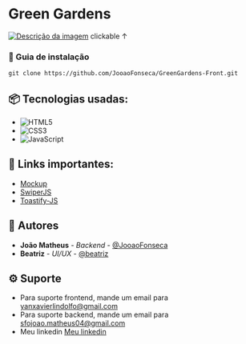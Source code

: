 


# Green Gardens

[![Descrição da imagem](https://i.imgur.com/AomVPOP.jpeg)](https://green-gardens-front.vercel.app/)
clickable ↑

### 🔨 Guia de instalação

```
git clone https://github.com/JooaoFonseca/GreenGardens-Front.git
```

## 📦 Tecnologias usadas:

* ![HTML5](https://img.shields.io/badge/html5-%23E34F26.svg?style=for-the-badge&logo=html5&logoColor=white)
* ![CSS3](https://img.shields.io/badge/css3-%231572B6.svg?style=for-the-badge&logo=css3&logoColor=white)
* ![JavaScript](https://img.shields.io/badge/javascript-%23323330.svg?style=for-the-badge&logo=javascript&logoColor=%23F7DF1E)

## 🔗 Links importantes:

* [Mockup](https://www.figma.com/proto/1QQTerV6GrXqSgEieY1UjV/Green-gardens?node-id=24-208&t=sw3Pe5uTomMx5AWw-1)
* [SwiperJS](https://swiperjs.com/)
* [Toastify-JS](https://github.com/apvarun/toastify-js/tree/master)

  
## 👷 Autores

* **João Matheus** - *Backend* - [@JooaoFonseca](https://github.com/yanxxavier)
* **Beatriz** - *UI/UX* - [@beatriz](https://br.linkedin.com/in/beatriz-xavier-339232287)


## ⚙ Suporte

* Para suporte frontend, mande um email para yanxavierlindolfo@gmail.com
* Para suporte backend, mande um email para sfojoao.matheus04@gmail.com
* Meu linkedin [Meu linkedin](https://www.linkedin.com/in/jo%C3%A3o-matheus-07b022202/)
